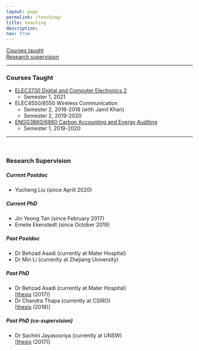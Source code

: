 ```yaml
---
layout: page
permalink: /teaching/
title: teaching
description:
nav: true
---
```


<a href="#courses">Courses taught</a><br>
<a href="#supervision">Research supervision</a><br>


***

<h3 id="courses">Courses Taught</h3>

- [ELEC3730 Digital and Computer Electronics 2](https://www.newcastle.edu.au/course/ELEC3730)
   - Semester 1, 2021
- ELEC4550/6550 Wireless Communication
   - Semester 2, 2016-2018 (with Jamil Khan)
   - Semester 2, 2019-2020
- [ENGG3860/6860 Carbon Accounting and Energy Auditing](https://www.newcastle.edu.au/course/ENGG6860)
   - Semester 1, 2019-2020


***
<br>
<h3 id="supervision">Research Supervision</h3>

##### Current Postdoc
- Yucheng Liu (since Aprill 2020)

##### Current PhD
- Jin Yeong Tan (since February 2017)
- Emelie Ekenstedt (since October 2019)

##### Past Postdoc
- Dr Behzad Asadi (currently at Mater Hospital)
- Dr Min Li (currently at Zhejiang University)

##### Past PhD
- Dr Behzad Asadi (currently at Mater Hospital)<br />[[thesis](https://hdl.handle.net/1959.13/1333509) (2017)]
- Dr Chandra Thapa (currently at CSIRO)<br />[[thesis](https://hdl.handle.net/1959.13/1388175) (2018)]

##### Past PhD (co-supervision)
- Dr Sachini Jayasooriya (currently at UNSW)<br />[[thesis](https://hdl.handle.net/1959.13/1343092) (2017)] 
